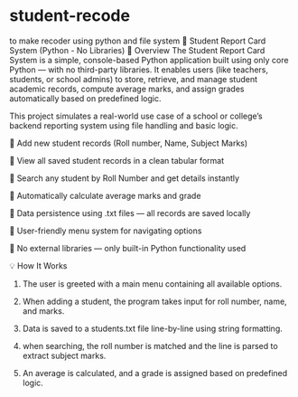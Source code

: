# student-recode
to make recoder using python and file system
📝 Student Report Card System (Python - No Libraries)
📌 Overview
The Student Report Card System is a simple, console-based Python application built using only core Python — with no third-party libraries. It enables users (like teachers, students, or school admins) to store, retrieve, and manage student academic records, compute average marks, and assign grades automatically based on predefined logic.

This project simulates a real-world use case of a school or college’s backend reporting system using file handling and basic logic.


🔹 Add new student records (Roll number, Name, Subject Marks)

🔹 View all saved student records in a clean tabular format

🔹 Search any student by Roll Number and get details instantly

🔹 Automatically calculate average marks and grade

🔹 Data persistence using .txt files — all records are saved locally

🔹 User-friendly menu system for navigating options

🔹 No external libraries — only built-in Python functionality used


💡 How It Works
1.  The user is greeted with a main menu containing all available options.

2.  When adding a student, the program takes input for roll number, name, and marks.

3.  Data is saved to a students.txt file line-by-line using string formatting.

4.  when searching, the roll number is matched and the line is parsed to extract subject marks.

5.  An average is calculated, and a grade is assigned based on predefined logic.
